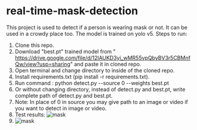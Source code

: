 # real-time-mask-detection
This project is used to detect if a person is wearing mask or not. It can be used in a crowdy place too. The model is trained on yolo v5.
Steps to run:
1. Clone this repo.
2. Download "best.pt" trained model from " https://drive.google.com/file/d/12lAUKD3yi_wMR55vpQbyBV3r5CBMnfQw/view?usp=sharing" and paste it in cloned repo.
3. Open terminal and change directory to inside of the cloned repo.
4. Install requirements.txt (pip install -r requirements.txt).
5. Run command :   python detect.py --source 0 --weights best.pt
6. Or without changing directory, instead of detect.py and best.pt, write complete path of detect.py and best.pt.
7. Note: In place of 0 in source you may give path to an image or video if you want to detect in image or video.
8. Test results: ![mask](https://user-images.githubusercontent.com/67053037/123533859-7d942a00-d736-11eb-924b-b173ef92b36c.jpg)
9. ![mask](https://user-images.githubusercontent.com/67053037/123533891-a61c2400-d736-11eb-9b91-1db645f13239.jpg)
